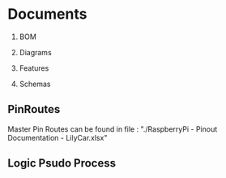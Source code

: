 # Documents
1. BOM

2. Diagrams
3. Features
4. Schemas

## PinRoutes
Master Pin Routes can be found in file : "./RaspberryPi - Pinout Documentation - LilyCar.xlsx"



## Logic Psudo Process
